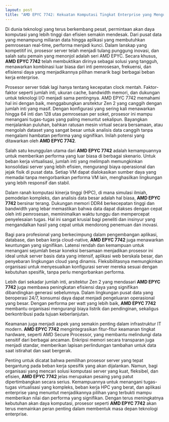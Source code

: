 ```yaml
---
layout: post
title: "AMD EPYC 7742: Kekuatan Komputasi Tingkat Enterprise yang Mengubah Permainan"
---
```


Di dunia teknologi yang terus berkembang pesat, permintaan akan daya komputasi yang lebih tinggi dan efisien semakin mendesak. Dari pusat data yang menampung miliaran data hingga aplikasi yang membutuhkan pemrosesan real-time, performa menjadi kunci. Dalam lanskap yang kompetitif ini, prosesor server telah menjadi tulang punggung inovasi, dan salah satu pemain yang menonjol adalah seri AMD EPYC. Secara khusus, **AMD EPYC 7742** telah membuktikan dirinya sebagai solusi yang tangguh, menawarkan kombinasi luar biasa dari inti pemrosesan, frekuensi, dan efisiensi daya yang menjadikannya pilihan menarik bagi berbagai beban kerja enterprise.

Prosesor server tidak lagi hanya tentang kecepatan clock mentah. Faktor-faktor seperti jumlah inti, ukuran cache, bandwidth memori, dan dukungan untuk teknologi I/O menjadi sama pentingnya. AMD EPYC 7742 memahami hal ini dengan baik, menggabungkan arsitektur Zen 2 yang canggih dengan jumlah inti yang masif. Dengan konfigurasi yang sering kali menawarkan hingga 64 inti dan 128 utas pemrosesan per soket, prosesor ini mampu menangani tugas-tugas yang paling menuntut sekalipun. Bayangkan menjalankan puluhan, bahkan ratusan mesin virtual secara bersamaan, atau mengolah dataset yang sangat besar untuk analisis data canggih tanpa mengalami hambatan performa yang signifikan. Inilah potensi yang ditawarkan oleh **AMD EPYC 7742**.

Salah satu keunggulan utama dari **AMD EPYC 7742** adalah kemampuannya untuk memberikan performa yang luar biasa di berbagai skenario. Untuk beban kerja virtualisasi, jumlah inti yang melimpah memungkinkan konsolidasi server yang lebih efisien, mengurangi biaya operasional dan jejak fisik di pusat data. Setiap VM dapat dialokasikan sumber daya yang memadai tanpa mengorbankan performa VM lain, menghasilkan lingkungan yang lebih responsif dan stabil.

Dalam ranah komputasi kinerja tinggi (HPC), di mana simulasi ilmiah, pemodelan kompleks, dan analisis data besar adalah hal biasa, **AMD EPYC 7742** bersinar terang. Dukungan memori DDR4 berkecepatan tinggi dan bandwidth yang lebar memastikan bahwa data dapat diakses dengan cepat oleh inti pemrosesan, meminimalkan waktu tunggu dan mempercepat penyelesaian tugas. Hal ini sangat krusial bagi peneliti dan insinyur yang mengandalkan hasil yang cepat untuk mendorong penemuan dan inovasi.

Bagi para profesional yang berkecimpung dalam pengembangan aplikasi, database, dan beban kerja cloud-native, **AMD EPYC 7742** juga menawarkan keuntungan yang signifikan. Latensi rendah dan kemampuan untuk menangani sejumlah besar koneksi bersamaan menjadikan prosesor ini ideal untuk server basis data yang intensif, aplikasi web berskala besar, dan penyebaran lingkungan cloud yang dinamis. Fleksibilitasnya memungkinkan organisasi untuk menyesuaikan konfigurasi server mereka sesuai dengan kebutuhan spesifik, tanpa perlu mengorbankan performa.

Lebih dari sekadar jumlah inti, arsitektur Zen 2 yang mendasari **AMD EPYC 7742** juga membawa peningkatan efisiensi daya yang signifikan dibandingkan generasi sebelumnya. Dalam lingkungan pusat data yang beroperasi 24/7, konsumsi daya dapat menjadi pengeluaran operasional yang besar. Dengan performa per watt yang lebih baik, **AMD EPYC 7742** membantu organisasi mengurangi biaya listrik dan pendinginan, sekaligus berkontribusi pada tujuan keberlanjutan.

Keamanan juga menjadi aspek yang semakin penting dalam infrastruktur IT modern. **AMD EPYC 7742** mengintegrasikan fitur-fitur keamanan tingkat hardware, seperti AMD Secure Processor, yang membantu melindungi data sensitif dari berbagai ancaman. Enkripsi memori secara transparan juga menjadi standar, memberikan lapisan perlindungan tambahan untuk data saat istirahat dan saat bergerak.

Penting untuk dicatat bahwa pemilihan prosesor server yang tepat bergantung pada beban kerja spesifik yang akan dijalankan. Namun, bagi organisasi yang mencari solusi komputasi server yang kuat, fleksibel, dan efisien, **AMD EPYC 7742** jelas merupakan pesaing yang patut dipertimbangkan secara serius. Kemampuannya untuk menangani tugas-tugas virtualisasi yang kompleks, beban kerja HPC yang berat, dan aplikasi enterprise yang menuntut menjadikannya pilihan yang terbukti mampu memberikan nilai dan performa yang signifikan. Dengan terus meningkatnya kebutuhan akan daya komputasi, prosesor seperti **AMD EPYC 7742** akan terus memainkan peran penting dalam membentuk masa depan teknologi enterprise.
